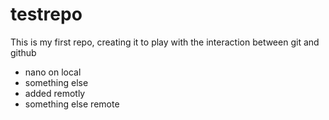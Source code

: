 # testrepo
This is my first repo, creating it to play with the interaction between git and github
* nano on local
* something else
* added remotly
* something else remote

